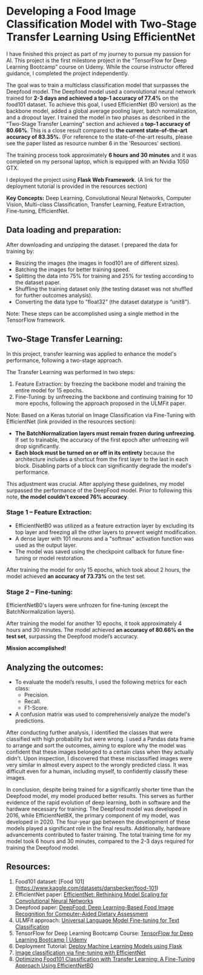 # Developing a Food Image Classification Model with Two-Stage Transfer Learning Using EfficientNet
I have finished this project as part of my journey to pursue my passion for AI. This project is the first milestone project in the “TensorFlow for Deep Learning Bootcamp” course on Udemy. While the course instructor offered guidance, I completed the project independently.

The goal was to train a multiclass classification model that surpasses the Deepfood model. The Deepfood model used a convolutional neural network trained for **2-3 days and achieved a top-1 accuracy of 77.4%** on the food101 dataset.
To achieve this goal, I used EfficientNet (B0 version) as the backbone model, added a global average pooling layer, batch normalization, and a dropout layer. I trained the model in two phases as described in the “Two-Stage Transfer Learning” section and achieved a **top-1 accuracy of 80.66%**. This is a close result compared to **the current state-of-the-art accuracy of 83.35%.** (For reference to the state-of-the-art results, please see the paper listed as resource number 6 in the 'Resources' section).  

The training process took approximately **6 hours and 30 minutes** and it was completed on my personal laptop, which is equipped with an Nvidia 1050 GTX.

I deployed the project using **Flask Web Framework**. (A link for the deployment tutorial is provided in the resources section)

**Key Concepts:** Deep Learning, Convolutional Neural Networks, Computer Vision, Multi-class Classification, Transfer Learning, Feature Extraction, Fine-tuning, EfficientNet. 

## Data loading and preparation:
After downloading and unzipping the dataset. I prepared the data for training by:
- Resizing the images (the images in food101 are of different sizes).
- Batching the images for better training speed.
- Splitting the data into 75% for training and 25% for testing according to the dataset paper.
- Shuffling the training dataset only (the testing dataset was not shuffled for further outcomes analysis).
- Converting the data type to “float32” (the dataset datatype is “unit8”).

Note: These steps can be accomplished using a single method in the TensorFlow framework.

## Two-Stage Transfer Learning:
In this project, transfer learning was applied to enhance the model's performance, following a two-stage approach.

The Transfer Learning was performed in two steps: 
1. Feature Extraction: by freezing the backbone model and training the entire model for 15 epochs.
2. Fine-Tuning: by unfreezing the backbone and continuing training for 10 more epochs, following the approach proposed in the ULMFit paper.

Note:
Based on a Keras tutorial on Image Classification via Fine-Tuning with EfficientNet (link provided in the resources section):
- **The BatchNormalization layers must remain frozen during unfreezing**. If set to trainable, the accuracy of the first epoch after unfreezing will drop significantly.
- **Each block must be turned on or off in its entirety** because the architecture includes a shortcut from the first layer to the last in each block. Disabling parts of a block can significantly degrade the model's performance.

This adjustment was crucial. After applying these guidelines, my model surpassed the performance of the DeepFood model. Prior to following this note, **the model couldn’t exceed 76% accuracy**.

### Stage 1 – Feature Extraction:  
- EfficientNetB0 was utilized as a feature extraction layer by excluding its top layer and freezing all the other layers to prevent weight modification.
- A dense layer with 101 neurons and a "softmax" activation function was used as the output layer.
- The model was saved using the checkpoint callback for future fine-tuning or model restoration.

After training the model for only 15 epochs, which took about 2 hours, the model achieved **an accuracy of 73.73%** on the test set. 

### Stage 2 – Fine-tuning:
EfficientNetB0's layers were unfrozen for fine-tuning (except the BatchNormalization layers). 

After training the model for another 10 epochs, it took approximately 4 hours and 30 minutes. 
The model achieved **an accuracy of 80.66% on the test set**, surpassing the Deepfood model’s accuracy. 

**Mission accomplished!**

## Analyzing the outcomes:
- To evaluate the model’s results, I used the following metrics for each class:
    - Precision.
    - Recall.
    - F1-Score.
- A confusion matrix was used to comprehensively analyze the model's predictions.

After conducting further analysis, I identified the classes that were classified with high probability but were wrong. I used a Pandas data frame to arrange and sort the outcomes, aiming to explore why the model was confident that these images belonged to a certain class when they actually didn't. Upon inspection, I discovered that these misclassified images were very similar in almost every aspect to the wrongly predicted class. It was difficult even for a human, including myself, to confidently classify these images.

In conclusion, despite being trained for a significantly shorter time than the Deepfood model, my model produced better results. This serves as further evidence of the rapid evolution of deep learning, both in software and the hardware necessary for training. The Deepfood model was developed in 2016, while EfficientNetBX, the primary component of my model, was developed in 2020. The four-year gap between the development of these models played a significant role in the final results. Additionally, hardware advancements contributed to faster training. The total training time for my model took 6 hours and 30 minutes, compared to the 2-3 days required for training the Deepfood model.

## Resources:
1. Food101 dataset: [Food 101] (https://www.kaggle.com/datasets/dansbecker/food-101) 
2. EfficientNet paper: [EfficientNet: Rethinking Model Scaling for Convolutional Neural Networks](https://arxiv.org/abs/1905.11946)
3. Deepfood paper: [DeepFood: Deep Learning-Based Food Image Recognition for Computer-Aided Dietary Assessment](https://arxiv.org/abs/1606.05675)
4. ULMFit approach: [Universal Language Model Fine-tuning for Text Classification](https://arxiv.org/abs/1801.06146)
5. TensorFlow for Deep Learning Bootcamp Course: [TensorFlow for Deep Learning Bootcamp | Udemy](https://www.udemy.com/course/tensorflow-developer-certificate-machine-learning-zero-to-mastery/?couponCode=24T6MT62024)
6. Deployment Tutorial: [Deploy Machine Learning Models using Flask](https://youtu.be/0nr6TPKlrN0?si=sXaa2Unorxr_wZ89)
7. [Image classification via fine-tuning with EfficientNet](https://keras.io/examples/vision/image_classification_efficientnet_fine_tuning/)
8. [Optimizing Food101 Classification with Transfer Learning: A Fine-Tuning Approach Using EfficientNetB0](https://sciencepublishinggroup.com/article/10.11648/j.ijiis.20241304.11)
